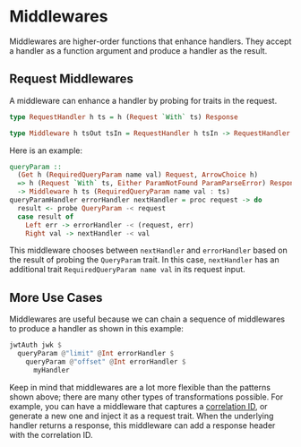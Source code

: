 # Middlewares

Middlewares are higher-order functions that enhance handlers. They accept a handler as a function argument and produce a
handler as the result.

## Request Middlewares

A middleware can enhance a handler by probing for traits in the request.

```haskell
type RequestHandler h ts = h (Request `With` ts) Response

type Middleware h tsOut tsIn = RequestHandler h tsIn -> RequestHandler h tsOut
```

Here is an example:

```haskell
queryParam ::
  (Get h (RequiredQueryParam name val) Request, ArrowChoice h)
  => h (Request `With` ts, Either ParamNotFound ParamParseError) Response  -- ^ error handler
  -> Middleware h ts (RequiredQueryParam name val : ts)
queryParamHandler errorHandler nextHandler = proc request -> do
  result <- probe QueryParam -< request
  case result of
    Left err -> errorHandler -< (request, err)
    Right val -> nextHandler -< val
```

This middleware chooses between `nextHandler` and `errorHandler` based on the result of probing the `QueryParam`
trait. In this case, `nextHandler` has an additional trait `RequiredQueryParam name val` in its request input.

## More Use Cases

Middlewares are useful because we can chain a sequence of middlewares to produce a handler as shown in this example:

```haskell
jwtAuth jwk $
  queryParam @"limit" @Int errorHandler $
    queryParam @"offset" @Int errorHandler $
      myHandler
```

Keep in mind that middlewares are a lot more flexible than the patterns shown above; there are many other types of
transformations possible. For example, you can have a middleware that captures a [correlation
ID](https://hilton.org.uk/blog/microservices-correlation-id), or generate a new one and inject it as a request
trait. When the underlying handler returns a response, this middleware can add a response header with the correlation
ID.
